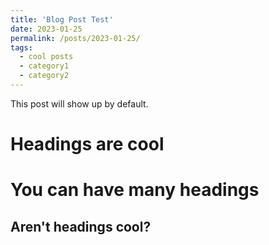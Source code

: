 ```yaml
---
title: 'Blog Post Test'
date: 2023-01-25
permalink: /posts/2023-01-25/
tags:
  - cool posts
  - category1
  - category2
---
```


This post will show up by default.

Headings are cool
======

You can have many headings
======

Aren't headings cool?
------
